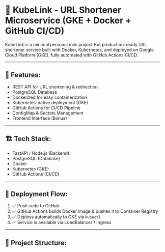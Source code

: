 # 🚀 KubeLink - URL Shortener Microservice (GKE + Docker + GitHub CI/CD)

KubeLink is a minimal personal mini project But production-ready URL shortener service built with Docker, Kubernetes, and deployed on Google Cloud Platform (GKE), fully automated with GitHub Actions CI/CD.

---

## 📌 Features:
- REST API for URL shortening & redirection
- PostgreSQL Database
- Dockerized for easy containerization
- Kubernetes-native deployment (GKE)
- GitHub Actions for CI/CD Pipeline
- ConfigMap & Secrets Management
- Frontend Interface (Bonus)

---

## 🏗️ Tech Stack:
- FastAPI / Node.js (Backend)
- PostgreSQL (Database)
- Docker
- Kubernetes (GKE)
- GitHub Actions (CI/CD)

---

## 🚀 Deployment Flow:
1. ✅ Push code to GitHub  
2. ✅ GitHub Actions builds Docker image & pushes it to Container Registry  
3. ✅ Deploys automatically to GKE via `kubectl`  
4. ✅ Service is available via LoadBalancer / Ingress

---

## 📂 Project Structure:
